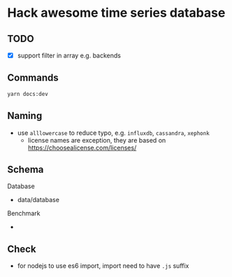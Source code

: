 # Hack awesome time series database


## TODO

- [x] support filter in array e.g. backends

## Commands

```bash
yarn docs:dev
```

## Naming

- use `alllowercase` to reduce typo, e.g. `influxdb`, `cassandra`, `xephonk`
  - license names are exception, they are based on https://choosealicense.com/licenses/

## Schema

Database

- data/database

Benchmark

- 

## Check

- for nodejs to use es6 import, import need to have `.js` suffix